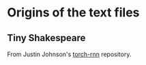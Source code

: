 
# Origins of the text files

## Tiny Shakespeare
From Justin Johnson's [torch-rnn](https://github.com/jcjohnson/torch-rnn/blob/master/data/tiny-shakespeare.txt) repository.
